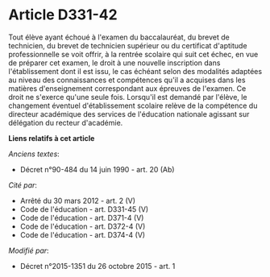 # Article D331-42

Tout élève ayant échoué à l'examen du baccalauréat, du brevet de technicien, du brevet de technicien supérieur ou du
certificat d'aptitude professionnelle se voit offrir, à la rentrée scolaire qui suit cet échec, en vue de préparer cet
examen, le droit à une nouvelle inscription dans l'établissement dont il est issu, le cas échéant selon des modalités
adaptées au niveau des connaissances et compétences qu'il a acquises dans les matières d'enseignement correspondant aux
épreuves de l'examen. Ce droit ne s'exerce qu'une seule fois. Lorsqu'il est demandé par l'élève, le changement éventuel
d'établissement scolaire relève de la compétence du directeur académique des services de l'éducation nationale agissant sur
délégation du recteur d'académie.

**Liens relatifs à cet article**

_Anciens textes_:

  - Décret n°90-484 du 14 juin 1990 - art. 20 (Ab)

_Cité par_:

  - Arrêté du 30 mars 2012 - art. 2 (V)
  - Code de l'éducation - art. D331-45 (V)
  - Code de l'éducation - art. D371-4 (V)
  - Code de l'éducation - art. D372-4 (V)
  - Code de l'éducation - art. D374-4 (V)

_Modifié par_:

  - Décret n°2015-1351 du 26 octobre 2015 - art. 1
